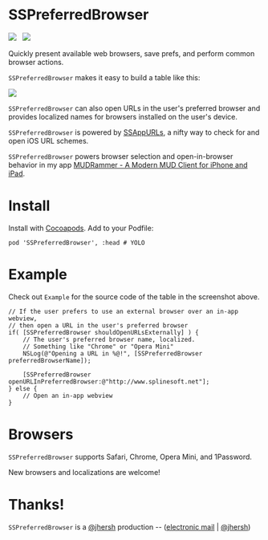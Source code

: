 # SSPreferredBrowser
 
![](http://cocoapod-badges.herokuapp.com/v/SSPreferredBrowser/badge.png) &nbsp; ![](http://cocoapod-badges.herokuapp.com/p/SSPreferredBrowser/badge.png)

Quickly present available web browsers, save prefs, and perform common browser actions.

`SSPreferredBrowser` makes it easy to build a table like this:

![](https://raw.github.com/splinesoft/SSPreferredBrowser/master/Example/browser.png)

`SSPreferredBrowser` can also open URLs in the user's preferred browser and provides localized names for browsers installed on the user's device.

`SSPreferredBrowser` is powered by [SSAppURLs](https://github.com/splinesoft/SSAppURLs), a nifty way to check for and open iOS URL schemes.

`SSPreferredBrowser` powers browser selection and open-in-browser behavior in my app [MUDRammer - A Modern MUD Client for iPhone and iPad](https://itunes.apple.com/us/app/mudrammer-a-modern-mud-client/id597157072?mt=8).

# Install

Install with [Cocoapods](http://cocoapods.org/). Add to your Podfile:

```
pod 'SSPreferredBrowser', :head # YOLO
```

# Example

Check out `Example` for the source code of the table in the screenshot above.

```objc
// If the user prefers to use an external browser over an in-app webview,
// then open a URL in the user's preferred browser
if( [SSPreferredBrowser shouldOpenURLsExternally] ) {
    // The user's preferred browser name, localized. 
    // Something like "Chrome" or "Opera Mini"
    NSLog(@"Opening a URL in %@!", [SSPreferredBrowser preferredBrowserName]);

    [SSPreferredBrowser openURLInPreferredBrowser:@"http://www.splinesoft.net"];
} else {
	// Open an in-app webview
}
```

# Browsers

`SSPreferredBrowser` supports Safari, Chrome, Opera Mini, and 1Password.

New browsers and localizations are welcome!

# Thanks!

`SSPreferredBrowser` is a [@jhersh](https://github.com/jhersh) production -- ([electronic mail](mailto:jon@her.sh) | [@jhersh](https://twitter.com/jhersh))
